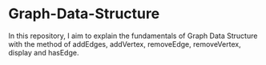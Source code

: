 # Graph-Data-Structure
In this repository, I aim to explain the fundamentals of Graph Data Structure with the method of addEdges, addVertex, removeEdge, removeVertex, display and hasEdge. 
